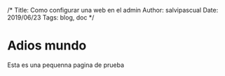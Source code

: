 /*
Title: Como configurar una web en el admin
Author: salvipascual
Date: 2019/06/23
Tags: blog, doc
*/


# Adios mundo
Esta es una pequenna pagina de prueba
